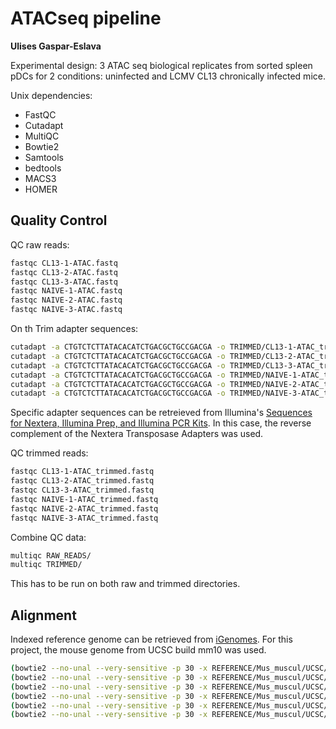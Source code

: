 # ATACseq pipeline
**Ulises Gaspar-Eslava**

Experimental design: 3 ATAC seq biological replicates from sorted spleen pDCs for 2 conditions: uninfected and LCMV CL13 chronically infected mice.

Unix dependencies: 
- FastQC
- Cutadapt
- MultiQC
- Bowtie2
- Samtools
- bedtools
- MACS3
- HOMER

## Quality Control

QC raw reads: 
```bash
fastqc CL13-1-ATAC.fastq
fastqc CL13-2-ATAC.fastq
fastqc CL13-3-ATAC.fastq
fastqc NAIVE-1-ATAC.fastq
fastqc NAIVE-2-ATAC.fastq
fastqc NAIVE-3-ATAC.fastq
```
On th
Trim adapter sequences:
```bash
cutadapt -a CTGTCTCTTATACACATCTGACGCTGCCGACGA -o TRIMMED/CL13-1-ATAC_trimmed.fastq RAW_READS/CL13-1-ATAC.fastq --cores 10
cutadapt -a CTGTCTCTTATACACATCTGACGCTGCCGACGA -o TRIMMED/CL13-2-ATAC_trimmed.fastq RAW_READS/CL13-2-ATAC.fastq --cores 10
cutadapt -a CTGTCTCTTATACACATCTGACGCTGCCGACGA -o TRIMMED/CL13-3-ATAC_trimmed.fastq RAW_READS/CL13-3-ATAC.fastq --cores 10
cutadapt -a CTGTCTCTTATACACATCTGACGCTGCCGACGA -o TRIMMED/NAIVE-1-ATAC_trimmed.fastq RAW_READS/NAIVE-1-ATAC.fastq --cores 10
cutadapt -a CTGTCTCTTATACACATCTGACGCTGCCGACGA -o TRIMMED/NAIVE-2-ATAC_trimmed.fastq RAW_READS/NAIVE-2-ATAC.fastq --cores 10
cutadapt -a CTGTCTCTTATACACATCTGACGCTGCCGACGA -o TRIMMED/NAIVE-3-ATAC_trimmed.fastq RAW_READS/NAIVE-3-ATAC.fastq --cores 10
```
Specific adapter sequences can be retreieved from Illumina's [Sequences for Nextera, Illumina Prep, and Illumina PCR Kits](https://support-docs.illumina.com/SHARE/AdapterSequences/Content/SHARE/AdapterSeq/Nextera/SequencesNextera_Illumina.htm). In this case, the reverse complement of the Nextera Transposase Adapters was used. 

QC trimmed reads:
```bash
fastqc CL13-1-ATAC_trimmed.fastq
fastqc CL13-2-ATAC_trimmed.fastq
fastqc CL13-3-ATAC_trimmed.fastq
fastqc NAIVE-1-ATAC_trimmed.fastq
fastqc NAIVE-2-ATAC_trimmed.fastq
fastqc NAIVE-3-ATAC_trimmed.fastq
```
Combine QC data:
```bash
multiqc RAW_READS/
multiqc TRIMMED/
```
This has to be run on both raw and trimmed directories. 

## Alignment
Indexed reference genome can be retrieved from [iGenomes](https://support.illumina.com/sequencing/sequencing_software/igenome.html). For this project, the mouse genome from UCSC build mm10 was used.
```bash
(bowtie2 --no-unal --very-sensitive -p 30 -x REFERENCE/Mus_muscul/UCSC/mm10/Sequence/Bowtie2Index/genome -U TRIMMED/CL13-1-ATAC_trimmed.fastq -S ALIGNMENTS/CL13-1-ATAC.sam) 2>CL13-1-ATAC.log
(bowtie2 --no-unal --very-sensitive -p 30 -x REFERENCE/Mus_muscul/UCSC/mm10/Sequence/Bowtie2Index/genome -U TRIMMED/CL13-2-ATAC_trimmed.fastq -S ALIGNMENTS/CL13-2-ATAC.sam) 2>CL13-2-ATAC.log
(bowtie2 --no-unal --very-sensitive -p 30 -x REFERENCE/Mus_muscul/UCSC/mm10/Sequence/Bowtie2Index/genome -U TRIMMED/CL13-3-ATAC_trimmed.fastq -S ALIGNMENTS/CL13-3-ATAC.sam) 2>CL13-3-ATAC.log
(bowtie2 --no-unal --very-sensitive -p 30 -x REFERENCE/Mus_muscul/UCSC/mm10/Sequence/Bowtie2Index/genome -U TRIMMED/NAIVE-1-ATAC_trimmed.fastq -S ALIGNMENTS/NAIVE-1-ATAC.sam) 2>NAIVE-1-ATAC.log
(bowtie2 --no-unal --very-sensitive -p 30 -x REFERENCE/Mus_muscul/UCSC/mm10/Sequence/Bowtie2Index/genome -U TRIMMED/NAIVE-2-ATAC_trimmed.fastq -S ALIGNMENTS/NAIVE-2-ATAC.sam) 2>NAIVE-2-ATAC.log
(bowtie2 --no-unal --very-sensitive -p 30 -x REFERENCE/Mus_muscul/UCSC/mm10/Sequence/Bowtie2Index/genome -U TRIMMED/NAIVE-3-ATAC_trimmed.fastq -S ALIGNMENTS/NAIVE-3-ATAC.sam) 2>NAIVE-2-ATAC.log
```




